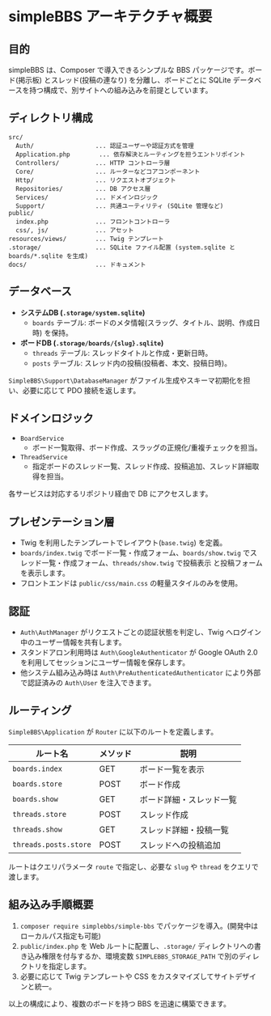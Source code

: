 # simpleBBS アーキテクチャ概要

## 目的
simpleBBS は、Composer で導入できるシンプルな BBS パッケージです。ボード(掲示板) とスレッド(投稿の連なり) を分離し、ボードごとに
SQLite データベースを持つ構成で、別サイトへの組み込みを前提としています。

## ディレクトリ構成
```
src/
  Auth/                 ... 認証ユーザーや認証方式を管理
  Application.php        ... 依存解決とルーティングを担うエントリポイント
  Controllers/          ... HTTP コントローラ層
  Core/                 ... ルーターなどコアコンポーネント
  Http/                 ... リクエストオブジェクト
  Repositories/         ... DB アクセス層
  Services/             ... ドメインロジック
  Support/              ... 共通ユーティリティ (SQLite 管理など)
public/
  index.php             ... フロントコントローラ
  css/, js/             ... アセット
resources/views/        ... Twig テンプレート
.storage/               ... SQLite ファイル配置 (system.sqlite と boards/*.sqlite を生成)
docs/                   ... ドキュメント
```

## データベース
- **システムDB (`.storage/system.sqlite`)**
  - `boards` テーブル: ボードのメタ情報(スラッグ、タイトル、説明、作成日時) を保持。
- **ボードDB (`.storage/boards/{slug}.sqlite`)**
  - `threads` テーブル: スレッドタイトルと作成・更新日時。
  - `posts` テーブル: スレッド内の投稿(投稿者、本文、投稿日時)。

`SimpleBBS\Support\DatabaseManager` がファイル生成やスキーマ初期化を担い、必要に応じて PDO 接続を返します。

## ドメインロジック
- `BoardService`
  - ボード一覧取得、ボード作成、スラッグの正規化/重複チェックを担当。
- `ThreadService`
  - 指定ボードのスレッド一覧、スレッド作成、投稿追加、スレッド詳細取得を担当。

各サービスは対応するリポジトリ経由で DB にアクセスします。

## プレゼンテーション層
- Twig を利用したテンプレートでレイアウト(`base.twig`) を定義。
- `boards/index.twig` でボード一覧・作成フォーム、`boards/show.twig` でスレッド一覧・作成フォーム、`threads/show.twig` で投稿表示
と投稿フォームを表示します。
- フロントエンドは `public/css/main.css` の軽量スタイルのみを使用。

## 認証
- `Auth\AuthManager` がリクエストごとの認証状態を判定し、Twig へログイン中のユーザー情報を共有します。
- スタンドアロン利用時は `Auth\GoogleAuthenticator` が Google OAuth 2.0 を利用してセッションにユーザー情報を保存します。
- 他システム組み込み時は `Auth\PreAuthenticatedAuthenticator` により外部で認証済みの `Auth\User` を注入できます。

## ルーティング
`SimpleBBS\Application` が `Router` に以下のルートを定義します。

| ルート名 | メソッド | 説明 |
|----------|----------|------|
| `boards.index` | GET | ボード一覧を表示 |
| `boards.store` | POST | ボード作成 |
| `boards.show` | GET | ボード詳細・スレッド一覧 |
| `threads.store` | POST | スレッド作成 |
| `threads.show` | GET | スレッド詳細・投稿一覧 |
| `threads.posts.store` | POST | スレッドへの投稿追加 |

ルートはクエリパラメータ `route` で指定し、必要な `slug` や `thread` をクエリで渡します。

## 組み込み手順概要
1. `composer require simplebbs/simple-bbs` でパッケージを導入。(開発中はローカルパス指定も可能)
2. `public/index.php` を Web ルートに配置し、`.storage/` ディレクトリへの書き込み権限を付与するか、環境変数 `SIMPLEBBS_STORAGE_PATH`
   で別のディレクトリを指定します。
3. 必要に応じて Twig テンプレートや CSS をカスタマイズしてサイトデザインと統一。

以上の構成により、複数のボードを持つ BBS を迅速に構築できます。
